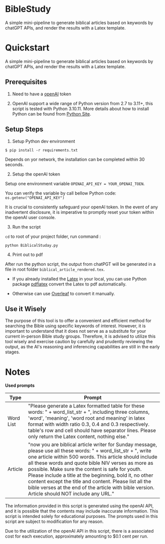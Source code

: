 BibleStudy
===

A simple mini-pipeline to generate biblical articles based on keywords by chatGPT APIs, and render the results with a Latex template.

Quickstart
===

A simple mini-pipeline to generate biblical articles based on keywords by chatGPT APIs, and render the results with a Latex template.

Prerequisites
--

1. Need to have a [openAI](https://openai.com) token

2. OpenAI support a wide range of Python version from 2.7 to 3.11+, this script is tested with Python 3.10.11.
More details about how to install Python can be found from [Python Site](https://www.python.org/downloads/).

Setup Steps
--

1. Setup Python dev environment

`$ pip install -r requirements.txt`

Depends on yor network, the installation can be completed within 30 seconds.

2. Setup the openAI token

Setup one environment variable `OPENAI_API_KEY = YOUR_OPENAI_TOEN`.

You can verify the variable by call bellow Python code:
`os.getenv("OPENAI_API_KEY")`


It is crucial to consistently safeguard your openAI token. In the event of any inadvertent disclosure, it is imperative to promptly reset your token within the openAI user console. 

3. Run the script

`cd` to root of your project folder, run command :

`python BiblicalStuday.py`

4. Print out to pdf

After run the python script, the output from chatPGT will be generated in a file in root folder `biblical_article_rendered.tex`.

* If you already installed the [Latex]() in your local, you can use Python package [pdflatex](https://pypi.org/project/pdflatex/) convert the Latex to pdf automatically.

* Otherwise can use [Overleaf](https://www.overleaf.com/) to convert it manually. 

Use it Wisely
-
The purpose of this tool is to offer a convenient and efficient method for searching the Bible using specific keywords of interest. However, it is important to understand that it does not serve as a substitute for your current in-person Bible study groups. Therefore, it is advised to utilize this tool wisely and exercise caution by carefully and prudently reviewing the output, as the AI's reasoning and inferencing capabilities are still in the early stages. 


Notes
===

**Used prompts**

|Type | Prompt |
|----|----|
|Word List | "Please generate a Latex formatted table for these words: " + word_list_str + ", including three columns, 'word', 'meaning', 'word root and meaning' in latex format with width ratio 0.3, 0.4 and 0.3 respectively. table's row and cell should have separator lines. Please only return the Latex content, nothing else."|
|Article | "now you are biblical article writer for Sunday message, please use all these words: " + word_list_str + ", write one article within 500 words. This article should include all these words and quote bible NIV verses as more as possible. Make sure the content is safe for youth. Please include a title at the beginning, bold it, no other content except the title and content. Please list all the bible verses at the end of the article with bible version.  Article should NOT include any URL."|


The information provided in this script is generated using the openAI API, and it is possible that the contents may include inaccurate information. This script is intended solely for educational purposes. The prompts used in this script are subject to modification for any reason. 

Due to the utilization of the openAI API in this script, there is a associated cost for each execution, approximately amounting to $0.1 cent per run.
